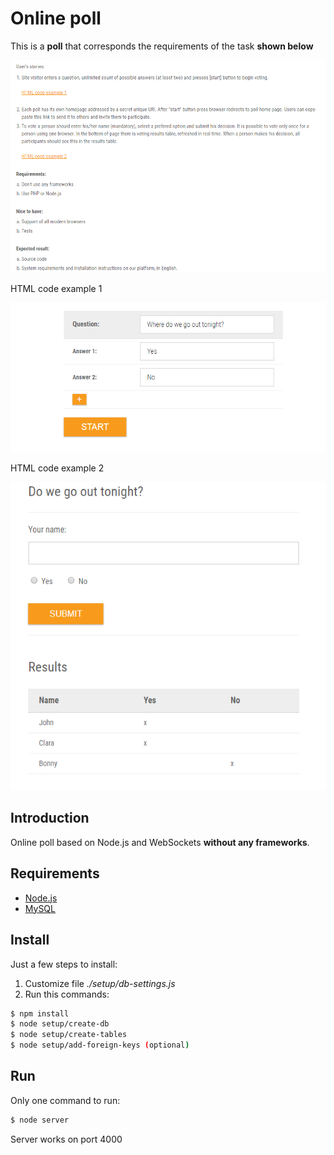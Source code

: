 # Online poll
This is a **poll** that corresponds the requirements of the task **shown below**

![screenshot](images/task.png)

HTML code example 1

![screenshot](images/htmlexample1.png)

HTML code example 2

![screenshot](images/htmlexample2.png)

## Introduction
Online poll based on Node.js and WebSockets **without any frameworks**.

## Requirements
- [Node.js](https://nodejs.org)
- [MySQL](https://www.mysql.com)

## Install
Just a few steps to install:
1. Customize file *./setup/db-settings.js* 
2. Run this commands:
```bash
$ npm install
$ node setup/create-db
$ node setup/create-tables
$ node setup/add-foreign-keys (optional)
```

## Run
Only one command to run:
```bash
$ node server
```
Server works on port 4000